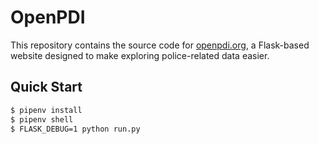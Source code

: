 # OpenPDI

This repository contains the source code for [openpdi.org](https://openpdi.org),
a Flask-based website designed to make exploring police-related data easier.

## Quick Start

```sh
$ pipenv install
$ pipenv shell
$ FLASK_DEBUG=1 python run.py
```
